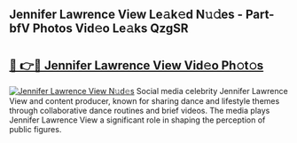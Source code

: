 ## Jennifer Lawrence View Le𝚊k𝚎d N𝚞𝚍es - Part-bfV Photos Vid𝚎o Le𝚊ks QzgSR

# <h2><a href="http://fbfg4k.evod.top/?m=Jennifer+Lawrence+View">🔗 👉🔴 Jennifer Lawrence View Vid𝚎o Ph𝚘t𝚘s</a></h2>

[![Jennifer Lawrence View N𝚞d𝚎s](https://i.imgur.com/8V9OHl7.gif)](http://fbfg4k.evod.top/?m=Jennifer+Lawrence+View)
Social media celebrity Jennifer Lawrence View and content producer, known for sharing dance and lifestyle themes through collaborative dance routines and brief videos. The media plays Jennifer Lawrence View a significant role in shaping the perception of public figures. 
